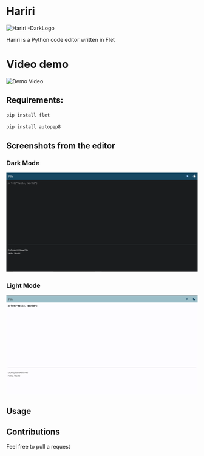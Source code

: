 # Hariri

![Hariri -DarkLogo](https://github.com/Benitmulindwa/hariri/assets/110304380/8115cc57-3bf9-4590-8aea-05a6eec95154)

Hariri is a Python code editor written in Flet

# Video demo
![Demo Video]("https://github.com/Benitmulindwa/hariri/blob/main/demo_vid.mp4")

## Requirements: 
```python
pip install flet
```
```python
pip install autopep8
```
## Screenshots from the editor

### Dark Mode

<img src="cap_dark.PNG" alt="darkmode">

### Light Mode

<img src="Cap_light.PNG" alt="lightmode">



## Usage

## Contributions

Feel free to pull a request
